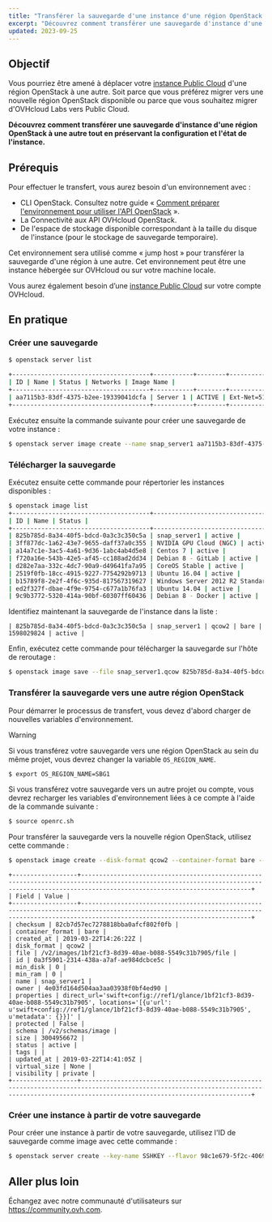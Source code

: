 ```yaml
---
title: "Transférer la sauvegarde d'une instance d'une région OpenStack à une autre"
excerpt: "Découvrez comment transférer une sauvegarde d'instance d'une région OpenStack à une autre tout en préservant la configuration et l'état de l'instance"
updated: 2023-09-25
---
```


## Objectif

Vous pourriez être amené à déplacer votre [instance Public Cloud](https://www.ovhcloud.com/fr-ca/public-cloud/) d'une région OpenStack à une autre. Soit parce que vous préférez migrer vers une nouvelle région OpenStack disponible ou parce que vous souhaitez migrer d'OVHcloud Labs vers Public Cloud.

**Découvrez comment transférer une sauvegarde d'instance d'une région OpenStack à une autre tout en préservant la configuration et l'état de l'instance.**

## Prérequis

Pour effectuer le transfert, vous aurez besoin d'un environnement avec :

- CLI OpenStack. Consultez notre guide « [Comment préparer l'environnement pour utiliser l'API OpenStack](prepare_the_environment_for_using_the_openstack_api1.) ».
- La Connectivité aux API OVHcloud OpenStack.
- De l'espace de stockage disponible correspondant à la taille du disque de l'instance (pour le stockage de sauvegarde temporaire).

Cet environnement sera utilisé comme « jump host » pour transférer la sauvegarde d'une région à une autre. Cet environnement peut être une instance hébergée sur OVHcloud ou sur votre machine locale.

Vous aurez également besoin d’une [instance Public Cloud](https://www.ovhcloud.com/fr-ca/public-cloud/) sur votre compte OVHcloud.

## En pratique

### Créer une sauvegarde

```bash
$ openstack server list
 
+--------------------------------------+-----------+--------+--------------------------------------------------+--------------+
| ID | Name | Status | Networks | Image Name |
+--------------------------------------+-----------+--------+--------------------------------------------------+--------------+
| aa7115b3-83df-4375-b2ee-19339041dcfa | Server 1 | ACTIVE | Ext-Net=51.xxx.xxx.xxx, 2001:41d0:xxx:xxxx::xxxx | Ubuntu 16.04 |
+--------------------------------------+-----------+--------+--------------------------------------------------+--------------+
```

Exécutez ensuite la commande suivante pour créer une sauvegarde de votre instance :

```bash
$ openstack server image create --name snap_server1 aa7115b3-83df-4375-b2ee-19339041dcfa
```

### Télécharger la sauvegarde

Exécutez ensuite cette commande pour répertorier les instances disponibles :

```bash
$ openstack image list
+--------------------------------------+-----------------------------------------------+--------+
| ID | Name | Status |
+--------------------------------------+-----------------------------------------------+--------+
| 825b785d-8a34-40f5-bdcd-0a3c3c350c5a | snap_server1 | active |
| 3ff877dc-1a62-43e7-9655-daff37a0c355 | NVIDIA GPU Cloud (NGC) | active |
| a14a7c1e-3ac5-4a61-9d36-1abc4ab4d5e8 | Centos 7 | active |
| f720a16e-543b-42e5-af45-cc188ad2dd34 | Debian 8 - GitLab | active |
| d282e7aa-332c-4dc7-90a9-d49641fa7a95 | CoreOS Stable | active |
| 2519f0fb-18cc-4915-9227-7754292b9713 | Ubuntu 16.04 | active |
| b15789f8-2e2f-4f6c-935d-817567319627 | Windows Server 2012 R2 Standard - UEFI | active |
| ed2f327f-dbae-4f9e-9754-c677a1b76fa3 | Ubuntu 14.04 | active |
| 9c9b3772-5320-414a-90bf-60307ff60436 | Debian 8 - Docker | active |
```

Identifiez maintenant la sauvegarde de l'instance dans la liste :

```text
| 825b785d-8a34-40f5-bdcd-0a3c3c350c5a | snap_server1 | qcow2 | bare | 1598029824 | active |
```

Enfin, exécutez cette commande pour télécharger la sauvegarde sur l'hôte de reroutage :

```bash
$ openstack image save --file snap_server1.qcow 825b785d-8a34-40f5-bdcd-0a3c3c350c5a
```

<a name="transfer"></a>

### Transférer la sauvegarde vers une autre région OpenStack

Pour démarrer le processus de transfert, vous devez d'abord charger de nouvelles variables d'environnement.

> [!warning]
>
> Si vous transférez votre sauvegarde vers une région OpenStack au sein du même projet, vous devrez changer la variable `OS_REGION_NAME`.
>

```bash
$ export OS_REGION_NAME=SBG1
```

Si vous transférez votre sauvegarde vers un autre projet ou compte, vous devrez recharger les variables d'environnement liées à ce compte à l'aide de la commande suivante :

```bash
$ source openrc.sh
```

Pour transférer la sauvegarde vers la nouvelle région OpenStack, utilisez cette commande :

```bash
$ openstack image create --disk-format qcow2 --container-format bare --file snap_server1.qcow snap_server1
```

```text
+------------------+-------------------------------------------------------------------------------------------------------------------------------------------------------------------------------------------+
| Field | Value |
+------------------+-------------------------------------------------------------------------------------------------------------------------------------------------------------------------------------------+
| checksum | 82cb7d57ec7278818bba0afcf802f0fb |
| container_format | bare |
| created_at | 2019-03-22T14:26:22Z |
| disk_format | qcow2 |
| file | /v2/images/1bf21cf3-8d39-40ae-b088-5549c31b7905/file |
| id | 0a3f5901-2314-438a-a7af-ae984dcbce5c |
| min_disk | 0 |
| min_ram | 0 |
| name | snap_server1 |
| owner | 4e03fd164d504aa3aa03938f0bf4ed90 |
| properties | direct_url='swift+config://ref1/glance/1bf21cf3-8d39-40ae-b088-5549c31b7905', locations='[{u'url': u'swift+config://ref1/glance/1bf21cf3-8d39-40ae-b088-5549c31b7905', u'metadata': {}}]' |
| protected | False |
| schema | /v2/schemas/image |
| size | 3004956672 |
| status | active |
| tags | |
| updated_at | 2019-03-22T14:41:05Z |
| virtual_size | None |
| visibility | private |
+------------------+-------------------------------------------------------------------------------------------------------------------------------------------------------------------------------------------+
```

### Créer une instance à partir de votre sauvegarde

Pour créer une instance à partir de votre sauvegarde, utilisez l'ID de sauvegarde comme image avec cette commande :

```bash
$ openstack server create --key-name SSHKEY --flavor 98c1e679-5f2c-4069-b4da-4a4f7179b758 --image 0a3f5901-2314-438a-a7af-ae984dcbce5c Server1_from_snap
```

## Aller plus loin

Échangez avec notre communauté d'utilisateurs sur <https://community.ovh.com>.